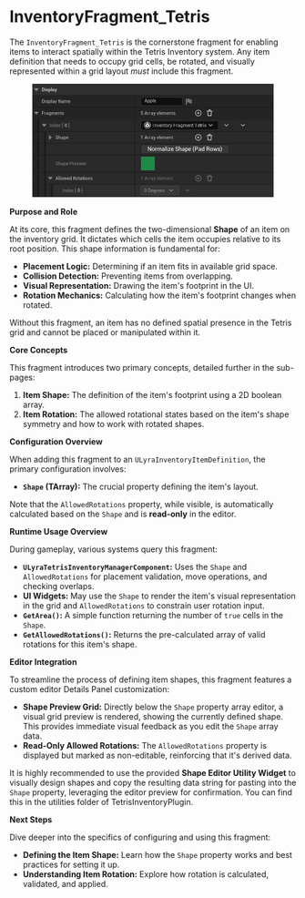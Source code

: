 # InventoryFragment\_Tetris

The `InventoryFragment_Tetris` is the cornerstone fragment for enabling items to interact spatially within the Tetris Inventory system. Any item definition that needs to occupy grid cells, be rotated, and visually represented within a grid layout _must_ include this fragment.

<figure><img src="../../../../.gitbook/assets/image.png" alt="" width="563"><figcaption></figcaption></figure>

**Purpose and Role**

At its core, this fragment defines the two-dimensional **Shape** of an item on the inventory grid. It dictates which cells the item occupies relative to its root position. This shape information is fundamental for:

* **Placement Logic:** Determining if an item fits in available grid space.
* **Collision Detection:** Preventing items from overlapping.
* **Visual Representation:** Drawing the item's footprint in the UI.
* **Rotation Mechanics:** Calculating how the item's footprint changes when rotated.

Without this fragment, an item has no defined spatial presence in the Tetris grid and cannot be placed or manipulated within it.

**Core Concepts**

This fragment introduces two primary concepts, detailed further in the sub-pages:

1. **Item Shape:** The definition of the item's footprint using a 2D boolean array.
2. **Item Rotation:** The allowed rotational states based on the item's shape symmetry and how to work with rotated shapes.

**Configuration Overview**

When adding this fragment to an `ULyraInventoryItemDefinition`, the primary configuration involves:

* **`Shape` (TArray):** The crucial property defining the item's layout.

Note that the `AllowedRotations` property, while visible, is automatically calculated based on the `Shape` and is **read-only** in the editor.

**Runtime Usage Overview**

During gameplay, various systems query this fragment:

* **`ULyraTetrisInventoryManagerComponent`:** Uses the `Shape` and `AllowedRotations` for placement validation, move operations, and checking overlaps.
* **UI Widgets:** May use the `Shape` to render the item's visual representation in the grid and `AllowedRotations` to constrain user rotation input.
* **`GetArea()`:** A simple function returning the number of `true` cells in the `Shape`.
* **`GetAllowedRotations()`:** Returns the pre-calculated array of valid rotations for this item's shape.

**Editor Integration**

To streamline the process of defining item shapes, this fragment features a custom editor Details Panel customization:

* **Shape Preview Grid:** Directly below the `Shape` property array editor, a visual grid preview is rendered, showing the currently defined shape. This provides immediate visual feedback as you edit the `Shape` array data.
* **Read-Only Allowed Rotations:** The `AllowedRotations` property is displayed but marked as non-editable, reinforcing that it's derived data.

It is highly recommended to use the provided **Shape Editor Utility Widget** to visually design shapes and copy the resulting data string for pasting into the `Shape` property, leveraging the editor preview for confirmation. You can find this in the utilities folder of TetrisInventoryPlugin.

**Next Steps**

Dive deeper into the specifics of configuring and using this fragment:

* **Defining the Item Shape:** Learn how the `Shape` property works and best practices for setting it up.
* **Understanding Item Rotation:** Explore how rotation is calculated, validated, and applied.
